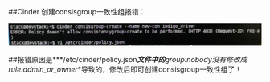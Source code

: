 ##Cinder 创建consisgroup一致性组报错：

![img](/img/IMG_20161227_112120.jpg)


##报错原因是***/etc/cinder/policy.json***文件中的**group:nobody**没有修改成**rule:admin_or_owner**导致的，修改后即可创建consisgroup一致性组了！